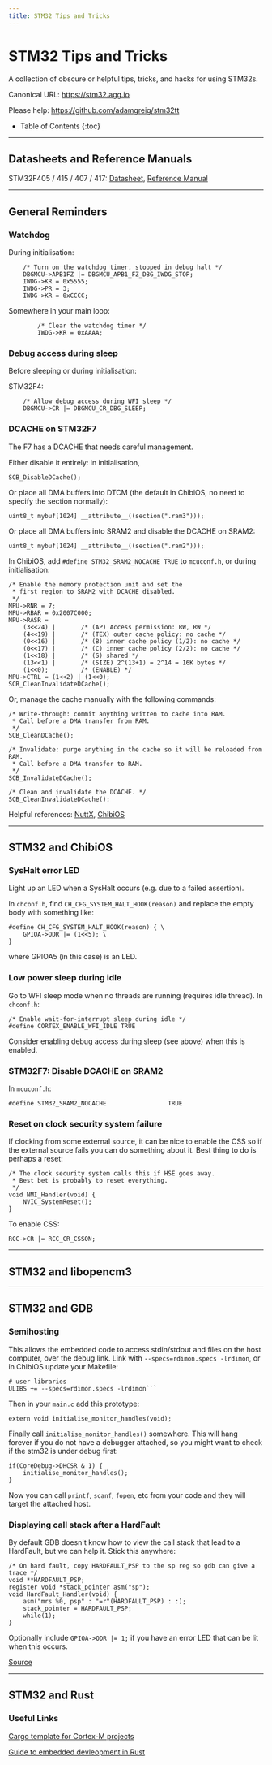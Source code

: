 ```yaml
---
title: STM32 Tips and Tricks
---
```

<link rel="stylesheet" href="/style.css">

# STM32 Tips and Tricks

A collection of obscure or helpful tips, tricks, and hacks for using STM32s.

Canonical URL: <https://stm32.agg.io>

Please help: <https://github.com/adamgreig/stm32tt>

* Table of Contents
{:toc}

---

## Datasheets and Reference Manuals

STM32F405 / 415 / 407 / 417:
[Datasheet](http://www.st.com/resource/en/datasheet/stm32f405rg.pdf),
[Reference Manual](http://www.st.com/resource/en/reference_manual/dm00031020.pdf)

---

## General Reminders

### Watchdog
During initialisation:
```
    /* Turn on the watchdog timer, stopped in debug halt */
    DBGMCU->APB1FZ |= DBGMCU_APB1_FZ_DBG_IWDG_STOP;
    IWDG->KR = 0x5555;
    IWDG->PR = 3;
    IWDG->KR = 0xCCCC;
```

Somewhere in your main loop:
```
        /* Clear the watchdog timer */
        IWDG->KR = 0xAAAA;
```

### Debug access during sleep
Before sleeping or during initialisation:

STM32F4:
```
    /* Allow debug access during WFI sleep */
    DBGMCU->CR |= DBGMCU_CR_DBG_SLEEP;
```

### DCACHE on STM32F7
The F7 has a DCACHE that needs careful management.

Either disable it entirely: in initialisation,
```
SCB_DisableDCache();
```

Or place all DMA buffers into DTCM (the default in ChibiOS, no need to specify the section normally):
```
uint8_t mybuf[1024] __attribute__((section(".ram3")));
```


Or place all DMA buffers into SRAM2 and disable the DCACHE on SRAM2:
```
uint8_t mybuf[1024] __attribute__((section(".ram2")));
```

In ChibiOS, add `#define STM32_SRAM2_NOCACHE TRUE` to `mcuconf.h`, or during initialisation:
```
/* Enable the memory protection unit and set the
 * first region to SRAM2 with DCACHE disabled.
 */
MPU->RNR = 7;
MPU->RBAR = 0x2007C000;
MPU->RASR =
    (3<<24) |       /* (AP) Access permission: RW, RW */
    (4<<19) |       /* (TEX) outer cache policy: no cache */
    (0<<16) |       /* (B) inner cache policy (1/2): no cache */
    (0<<17) |       /* (C) inner cache policy (2/2): no cache */
    (1<<18) |       /* (S) shared */
    (13<<1) |       /* (SIZE) 2^(13+1) = 2^14 = 16K bytes */
    (1<<0);         /* (ENABLE) */
MPU->CTRL = (1<<2) | (1<<0);
SCB_CleanInvalidateDCache();
```

Or, manage the cache manually with the following commands:
```
/* Write-through: commit anything written to cache into RAM.
 * Call before a DMA transfer from RAM.
 */
SCB_CleanDCache();

/* Invalidate: purge anything in the cache so it will be reloaded from RAM.
 * Call before a DMA transfer to RAM.
 */
SCB_InvalidateDCache();

/* Clean and invalidate the DCACHE. */
SCB_CleanInvalidateDCache();
```

Helpful references:
[NuttX](http://www.nuttx.org/doku.php?id=wiki:howtos:port-drivers_stm32f7),
[ChibiOS](http://www.chibios.org/dokuwiki/doku.php?id=chibios:articles:cortexm7_dma_guide)


---

## STM32 and ChibiOS

### SysHalt error LED

Light up an LED when a SysHalt occurs (e.g. due to a failed assertion).

In `chconf.h`, find `CH_CFG_SYSTEM_HALT_HOOK(reason)` and replace the empty body with something like:
```
#define CH_CFG_SYSTEM_HALT_HOOK(reason) { \
    GPIOA->ODR |= (1<<5); \
}

```
where GPIOA5 (in this case) is an LED.

### Low power sleep during idle

Go to WFI sleep mode when no threads are running (requires idle thread). In `chconf.h`:
```
/* Enable wait-for-interrupt sleep during idle */
#define CORTEX_ENABLE_WFI_IDLE TRUE
```

Consider enabling debug access during sleep (see above) when this is enabled.

### STM32F7: Disable DCACHE on SRAM2
In `mcuconf.h`:
```
#define STM32_SRAM2_NOCACHE                 TRUE
```

### Reset on clock security system failure
If clocking from some external source, it can be nice to enable the CSS so if the external source fails you can do something about it. Best thing to do is perhaps a reset:
```
/* The clock security system calls this if HSE goes away.
 * Best bet is probably to reset everything.
 */
void NMI_Handler(void) {
    NVIC_SystemReset();
}
```

To enable CSS:
```
RCC->CR |= RCC_CR_CSSON;
```

---

## STM32 and libopencm3

---

## STM32 and GDB

### Semihosting

This allows the embedded code to access stdin/stdout and files on the host computer, over the debug link.
Link with `--specs=rdimon.specs -lrdimon`, or in ChibiOS update your Makefile:
```
# user libraries
ULIBS += --specs=rdimon.specs -lrdimon```
```

Then in your `main.c` add this prototype:
```
extern void initialise_monitor_handles(void);
```

Finally call `initialise_monitor_handles()` somewhere. This will hang forever if you do not have a debugger attached, so you might want to check if the stm32 is under debug first:
```
if(CoreDebug->DHCSR & 1) {
    initialise_monitor_handles();
}
```

Now you can call `printf`, `scanf`, `fopen`, etc from your code and they will target the attached host.

### Displaying call stack after a HardFault

By default GDB doesn't know how to view the call stack that lead to a HardFault, but we can help it. Stick this anywhere:
```
/* On hard fault, copy HARDFAULT_PSP to the sp reg so gdb can give a trace */
void **HARDFAULT_PSP;
register void *stack_pointer asm("sp");
void HardFault_Handler(void) {
    asm("mrs %0, psp" : "=r"(HARDFAULT_PSP) : :);
    stack_pointer = HARDFAULT_PSP;
    while(1);
}
```

Optionally include `GPIOA->ODR |= 1;` if you have an error LED that can be lit when this occurs.

[Source](http://jpa.kapsi.fi/stuff/other/stm32-hardfault-backtrace.html)

---

## STM32 and Rust

### Useful Links
[Cargo template for Cortex-M projects](https://github.com/japaric/cortex-m-template)

[Guide to embedded devleopment in Rust](https://japaric.github.io/copper)

<script type="text/javascript" src="https://cdnjs.cloudflare.com/ajax/libs/anchor-js/3.2.2/anchor.min.js"></script>
<script type="text/javascript">
anchors.add();
</script>

